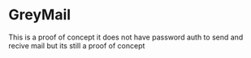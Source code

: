 # GreyMail
This is a proof of concept it does not have password auth to send and recive mail but its still a proof of concept
